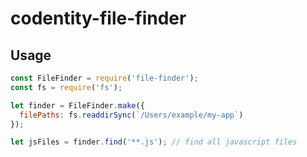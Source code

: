 # codentity-file-finder

## Usage

```js
const FileFinder = require('file-finder');
const fs = require('fs');

let finder = FileFinder.make({
  filePaths: fs.readdirSync(`/Users/example/my-app`)
});

let jsFiles = finder.find('**.js'); // find all javascript files
```
